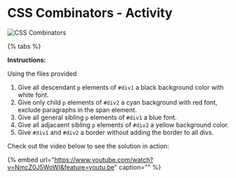 # CSS Combinators - Activity

![CSS Combinators](https://github.com/cslewislives/frontend-prework/tree/7c7bc1ab2155c31482f755a757c91f4efcc6e770/.gitbook/assets/image.png)

{% tabs %}

**Instructions:**

Using the files provided

1. Give all descendant `p` elements of `#div1` a black background color with white font.
2. Give only child `p` elements of `#div2` a cyan background with red font, exclude paragraphs in the span element.
3. Give all general sibling `p` elements of `#div1` a blue font.
4. Give all adjacaent sibling `p` elements of `#div2` a yellow background color.
5. Give `#div1` and `#div2` a border without adding the border to all divs.

Check out the video below to see the solution in action:

{% embed url="https://www.youtube.com/watch?v=NmcZ0J5WoWI&feature=youtu.be" caption="" %}

